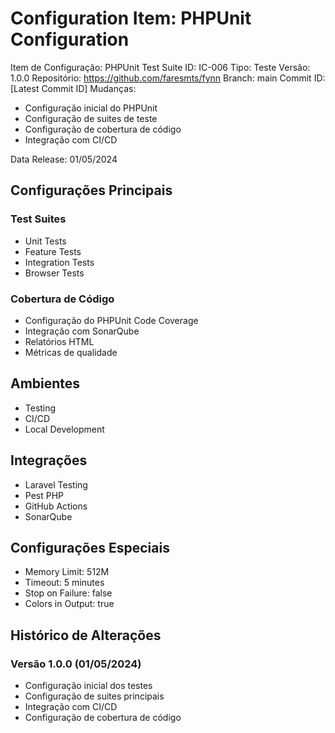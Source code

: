 # Configuration Item: PHPUnit Configuration

Item de Configuração: PHPUnit Test Suite
ID: IC-006
Tipo: Teste
Versão: 1.0.0
Repositório: https://github.com/faresmts/fynn
Branch: main
Commit ID: [Latest Commit ID]
Mudanças: 
- Configuração inicial do PHPUnit
- Configuração de suites de teste
- Configuração de cobertura de código
- Integração com CI/CD

Data Release: 01/05/2024

## Configurações Principais

### Test Suites
- Unit Tests
- Feature Tests
- Integration Tests
- Browser Tests

### Cobertura de Código
- Configuração do PHPUnit Code Coverage
- Integração com SonarQube
- Relatórios HTML
- Métricas de qualidade

## Ambientes
- Testing
- CI/CD
- Local Development

## Integrações
- Laravel Testing
- Pest PHP
- GitHub Actions
- SonarQube

## Configurações Especiais
- Memory Limit: 512M
- Timeout: 5 minutes
- Stop on Failure: false
- Colors in Output: true

## Histórico de Alterações

### Versão 1.0.0 (01/05/2024)
- Configuração inicial dos testes
- Configuração de suites principais
- Integração com CI/CD
- Configuração de cobertura de código 